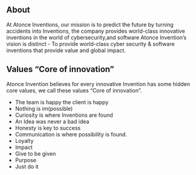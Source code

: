 ## About
At Atonce Inventions, our mission is to predict the future by turning accidents into Inventions, the company provides world-class innovative inventions in the world of cybersecurity,and software Atonce Invention’s vision is distinct - To provide world-class cyber security & software inventions that provide value and global impact.

## Values “Core of innovation”

Atonce Invention believes for every innovative Invention has some hidden core values, we call these values “Core of innovation”.

- The team is happy the client is happy
- Nothing is im(possible)
- Curiosity is where Inventions are found
- An Idea was never a bad idea
- Honesty is key to success
- Communication is where possibility is found.
- Loyalty
- Impact
- Give to be given
- Purpose
- Just do it

